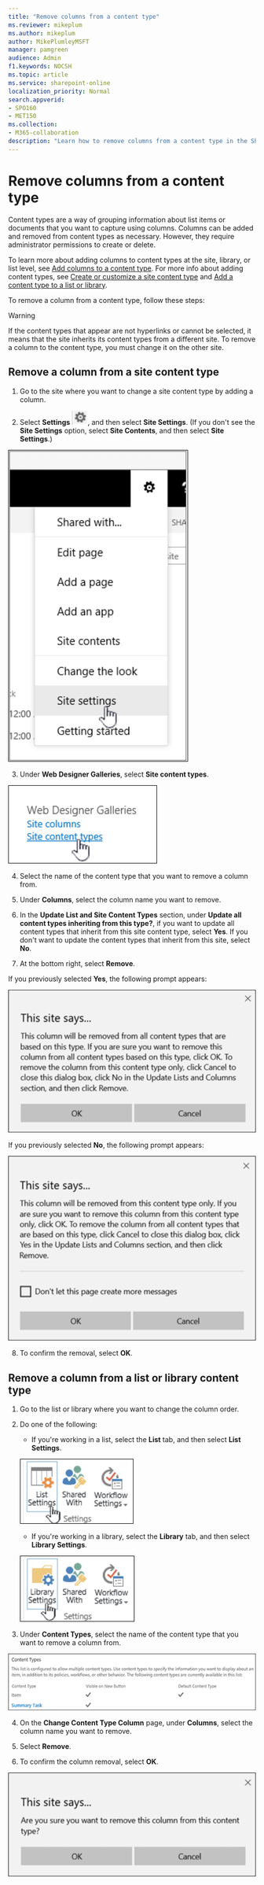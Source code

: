 ```yaml
---
title: "Remove columns from a content type"
ms.reviewer: mikeplum
ms.author: mikeplum
author: MikePlumleyMSFT
manager: pamgreen
audience: Admin
f1.keywords: NOCSH
ms.topic: article
ms.service: sharepoint-online
localization_priority: Normal
search.appverid:
- SPO160
- MET150
ms.collection:  
- M365-collaboration
description: "Learn how to remove columns from a content type in the SharePoint admin center for Enterprise Content Types."
---
```


# Remove columns from a content type

Content types are a way of grouping information about list items or documents that you want to capture using columns. Columns can be added and removed from content types as necessary. However, they require administrator permissions to create or delete.

To learn more about adding columns to content types at the site, library, or list level, see [Add columns to a content type](https://support.microsoft.com/office/add-columns-to-a-content-type-1806e29e-8bcd-4058-b0e7-3aac40a3ae9a). For more info about adding content types, see [Create or customize a site content type](https://support.microsoft.com/office/create-or-customize-a-site-content-type-27eb6551-9867-4201-a819-620c5658a60f) and [Add a content type to a list or library](https://support.microsoft.com/office/add-a-content-type-to-a-list-or-library-917366ae-f7a2-47ad-87a5-9689a1884e60).

To remove a column from a content type, follow these steps:

> [!WARNING]
> If the content types that appear are not hyperlinks or cannot be selected, it means that the site inherits its content types from a different site. To remove a column to the content type, you must change it on the other site.

## Remove a column from a site content type

1. Go to the site where you want to change a site content type by adding a column.

2. Select **Settings** ![Settings icon](media/settings-icon.png), and then select **Site Settings**. (If you don't see the **Site Settings** option, select **Site Contents**, and then select **Site Settings**.)

![Site settings](media/site-settings.png)

3. Under **Web Designer Galleries**, select **Site content types**.

![Add site content types](media/site-content-types-add.png)

4. Select the name of the content type that you want to remove a column from.

5. Under **Columns**, select the column name you want to remove. 

6. In the **Update List and Site Content Types** section, under **Update all content types inheriting from this type?**, if you want to update all content types that inherit from this site content type, select **Yes**. If you don't want to update the content types that inherit from this site, select **No**.

7. At the bottom right, select **Remove**.

If you previously selected **Yes**, the following prompt appears:

![Remove column prompt](media/remove-column-prompt.png)

If you previously selected **No**, the following prompt appears:

![Remove column prompt](media/remove-column-prompt-no.png)

8. To confirm the removal, select **OK**.

## Remove a column from a list or library content type

1. Go to the list or library where you want to change the column order.

2. Do one of the following:

    - If you're working in a list, select the **List** tab, and then select **List Settings**.
    
    ![List settings](media/list-settings.png)

    - If you're working in a library, select the **Library** tab, and then select **Library Settings**.
    
    ![Library settings](media/library-settings.png)

3. Under **Content Types**, select the name of the content type that you want to remove a column from.

![Content type remove](media/content-type-remove.png)

4. On the **Change Content Type Column** page, under **Columns**, select the column name you want to remove.

5. Select **Remove**.

6. To confirm the column removal, select **OK**.

![Column removal confirm](media/column-removal-confirm.png)

